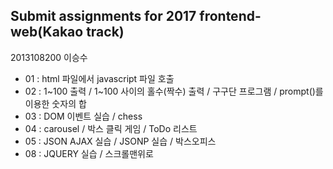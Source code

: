 ## Submit assignments for 2017 frontend-web(Kakao track)
2013108200 이승수 

+ 01 : html 파일에서 javascript 파일 호출
+ 02 : 1\~100 출력 / 1\~100 사이의 홀수(짝수) 출력 / 구구단 프로그램 / prompt()를 이용한 숫자의 합
+ 03 : DOM 이벤트 실습 / chess
+ 04 : carousel / 박스 클릭 게임 / ToDo 리스트
+ 05 : JSON AJAX 실습 / JSONP 실습 / 박스오피스
+ 08 : JQUERY 실습 / 스크롤맨위로
